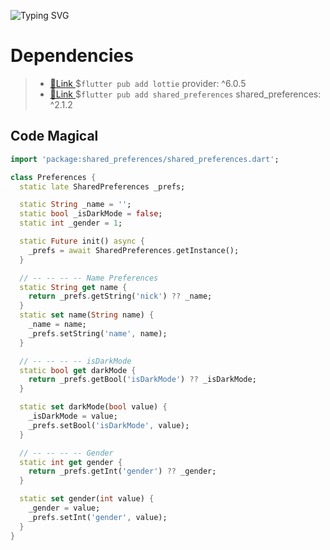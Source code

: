 <!--Title @bastndev-->
![Typing SVG](https://readme-typing-svg.herokuapp.com/?color=00b3ff&size=35&center=true&vCenter=true&width=1000&lines=User🍔Preferences;User🌻Preferences;User👩‍💻Preferences)
# Dependencies
<!-- Dependencies -->
>- [🔗Link ](https://pub.dev/packages/provider)  $``flutter pub add lottie`` provider: ^6.0.5 
>- [🔗Link ](https://pub.dev/packages/shared_preferences) $```flutter pub add shared_preferences``` shared_preferences: ^2.1.2 

## Code Magical
<!-- PubsPec -->
```dart
import 'package:shared_preferences/shared_preferences.dart';

class Preferences {
  static late SharedPreferences _prefs;

  static String _name = '';
  static bool _isDarkMode = false;
  static int _gender = 1;

  static Future init() async {
    _prefs = await SharedPreferences.getInstance();
  }

  // -- -- -- -- Name Preferences
  static String get name {
    return _prefs.getString('nick') ?? _name;
  }
  static set name(String name) {
    _name = name;
    _prefs.setString('name', name);
  }

  // -- -- -- -- isDarkMode
  static bool get darkMode {
    return _prefs.getBool('isDarkMode') ?? _isDarkMode;
  }

  static set darkMode(bool value) {
    _isDarkMode = value;
    _prefs.setBool('isDarkMode', value);
  }

  // -- -- -- -- Gender
  static int get gender {
    return _prefs.getInt('gender') ?? _gender;
  }

  static set gender(int value) {
    _gender = value;
    _prefs.setInt('gender', value);
  }
}

```